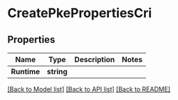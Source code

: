 # CreatePkePropertiesCri

## Properties
Name | Type | Description | Notes
------------ | ------------- | ------------- | -------------
**Runtime** | **string** |  | 

[[Back to Model list]](../README.md#documentation-for-models) [[Back to API list]](../README.md#documentation-for-api-endpoints) [[Back to README]](../README.md)


